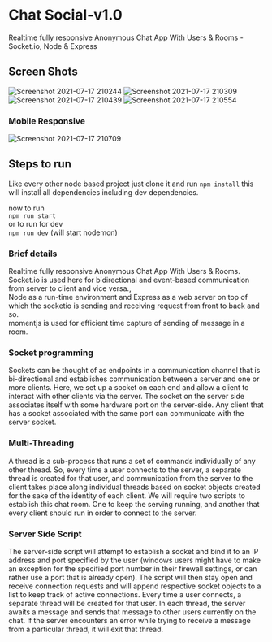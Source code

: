 # Chat Social-v1.0

Realtime fully responsive Anonymous Chat App With Users & Rooms - Socket.io, Node & Express

## Screen Shots

![Screenshot 2021-07-17 210244](https://user-images.githubusercontent.com/67598673/126042236-9e53552d-1c0e-42db-97a3-ef885e3cc155.png)
![Screenshot 2021-07-17 210309](https://user-images.githubusercontent.com/67598673/126042240-95e92f1e-863b-4c1f-bb45-89d0e830fe8b.png)
![Screenshot 2021-07-17 210439](https://user-images.githubusercontent.com/67598673/126042237-39d373a7-5aca-46bd-b7c9-56b29c4cb1ee.png)
![Screenshot 2021-07-17 210554](https://user-images.githubusercontent.com/67598673/126042238-017f636e-28ea-4db4-a6ea-8acd9d9fa9e8.png)

### Mobile Responsive

![Screenshot 2021-07-17 210709](https://user-images.githubusercontent.com/67598673/126042239-333342b4-3a6e-4e46-b701-374a98310ec3.png)

## Steps to run 

Like every other node based project just clone it and run `npm install`
this will install all dependencies including dev dependencies.

now to run <br />
`npm run start` <br />
or to run for dev <br />
`npm run dev` (will start nodemon)

### Brief details

Realtime fully responsive Anonymous Chat App With Users & Rooms. <br />
Socket.io is used here for bidirectional and event-based communication from server to client and vice versa.,  <br />
Node as a run-time environment and Express  as a web server on top of which the socketio is sending and receiving request from front to back and so. <br />
momentjs is used for efficient time capture of sending of message in a room.

### Socket programming

Sockets can be thought of as endpoints in a communication channel that is bi-directional and establishes communication between a server and one or more clients. Here, we set up a socket on each end and allow a client to interact with other clients via the server. The socket on the server side associates itself with some hardware port on the server-side. Any client that has a socket associated with the same port can communicate with the server socket. 

### Multi-Threading

A thread is a sub-process that runs a set of commands individually of any other thread. So, every time a user connects to the server, a separate thread is created for that user, and communication from the server to the client takes place along individual threads based on socket objects created for the sake of the identity of each client. We will require two scripts to establish this chat room. One to keep the serving running, and another that every client should run in order to connect to the server. 


### Server Side Script

The server-side script will attempt to establish a socket and bind it to an IP address and port specified by the user (windows users might have to make an exception for the specified port number in their firewall settings, or can rather use a port that is already open). The script will then stay open and receive connection requests and will append respective socket objects to a list to keep track of active connections. Every time a user connects, 
a separate thread will be created for that user. In each thread, the server awaits a message and sends that message to other users currently on the chat. If the server encounters an error while trying to receive a message from a particular thread, it will exit that thread. 





